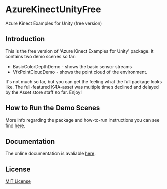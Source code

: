 # AzureKinectUnityFree
Azure Kinect Examples for Unity (free version)

## Introduction

This is the free version of 'Azure Kinect Examples for Unity' package. It contains two demo scenes so far:
* BasicColorDepthDemo - shows the basic sensor streams
* VfxPointCloudDemo - shows the point cloud of the environment.

It's not much so far, but you can get the feeling what the full package looks like.
The full-featured K4A-asset was multiple times declined and delayed by the Asset store staff so far.
Enjoy!

## How to Run the Demo Scenes

More info regarding the package and how-to-run instructions you can see find [here](https://rfilkov.com/2019/07/24/azure-kinect-examples-for-unity/).

## Documentation

The online documentation is avaliable [here](https://ratemt.com/k4adocs/).

## License

[MIT License](LICENSE)

